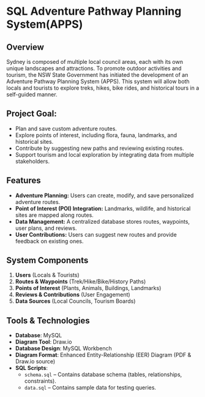 # SQL Adventure Pathway Planning System(APPS)

## Overview
Sydney is composed of multiple local council areas, each with its own unique landscapes and attractions. To promote outdoor activities and tourism, the NSW State Government has initiated the development of an Adventure Pathway Planning System (APPS). This system will allow both locals and tourists to explore treks, hikes, bike rides, and historical tours in a self-guided manner.

## Project Goal:  
- Plan and save custom adventure routes.  
- Explore points of interest, including flora, fauna, landmarks, and historical sites.  
- Contribute by suggesting new paths and reviewing existing routes.  
- Support tourism and local exploration by integrating data from multiple stakeholders.  

## Features
- **Adventure Planning:** Users can create, modify, and save personalized adventure routes.
- **Point of Interest (POI) Integration:** Landmarks, wildlife, and historical sites are mapped along routes.
- **Data Management:** A centralized database stores routes, waypoints, user plans, and reviews.
- **User Contributions:** Users can suggest new routes and provide feedback on existing ones.

## System Components
1. **Users** (Locals & Tourists)
2. **Routes & Waypoints** (Trek/Hike/Bike/History Paths)
3. **Points of Interest** (Plants, Animals, Buildings, Landmarks)
4. **Reviews & Contributions** (User Engagement)
5. **Data Sources** (Local Councils, Tourism Boards)

## Tools & Technologies  
- **Database**: MySQL  
- **Diagram Tool**: Draw.io  
- **Database Design**: MySQL Workbench  
- **Diagram Format**: Enhanced Entity-Relationship (EER) Diagram (PDF & Draw.io source)  
- **SQL Scripts**:  
  - `schema.sql` – Contains database schema (tables, relationships, constraints).  
  - `data.sql` – Contains sample data for testing queries. 
